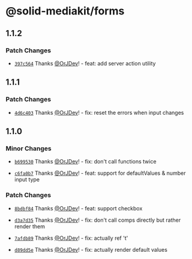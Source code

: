 # @solid-mediakit/forms

## 1.1.2

### Patch Changes

- [`397c564`](https://github.com/solidjs-community/mediakit/commit/397c5644ae9be85e163b2d537deed09bfaab7b7a) Thanks [@OrJDev](https://github.com/OrJDev)! - feat: add server action utility

## 1.1.1

### Patch Changes

- [`4d6c403`](https://github.com/solidjs-community/mediakit/commit/4d6c4032e0a2e0ecddf1e38c25124e5a76fa166b) Thanks [@OrJDev](https://github.com/OrJDev)! - fix: reset the errors when input changes

## 1.1.0

### Minor Changes

- [`b699530`](https://github.com/solidjs-community/mediakit/commit/b699530c2924672cfa677b42ac5400b637b1785c) Thanks [@OrJDev](https://github.com/OrJDev)! - fix: don't call functions twice

- [`c6fa0b7`](https://github.com/solidjs-community/mediakit/commit/c6fa0b79922af3f5ea4e203769c2cb24a47d7d59) Thanks [@OrJDev](https://github.com/OrJDev)! - feat: support for defaultValues & number input type

### Patch Changes

- [`8bdbf84`](https://github.com/solidjs-community/mediakit/commit/8bdbf84bc86a84a0ebf8abafb0bc3325cb3890a6) Thanks [@OrJDev](https://github.com/OrJDev)! - feat: support checkbox

- [`d3a7d35`](https://github.com/solidjs-community/mediakit/commit/d3a7d35c147684ac25f9ba966d5f852a746b10a9) Thanks [@OrJDev](https://github.com/OrJDev)! - fix: don't call comps directly but rather render them

- [`7afdb89`](https://github.com/solidjs-community/mediakit/commit/7afdb89d1b8676da7c57d52f36bdce00db6848d5) Thanks [@OrJDev](https://github.com/OrJDev)! - fix: actually ref 't'

- [`d89dd5e`](https://github.com/solidjs-community/mediakit/commit/d89dd5ea5d7dc314f6c6c61227d16a44a759b425) Thanks [@OrJDev](https://github.com/OrJDev)! - fix: actually render default values
